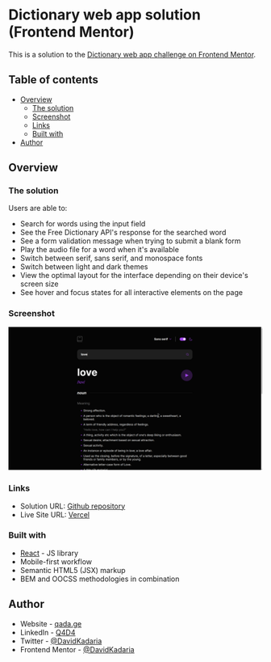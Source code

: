 # Dictionary web app solution (Frontend Mentor)

This is a solution to the [Dictionary web app challenge on Frontend Mentor](https://www.frontendmentor.io/challenges/dictionary-web-app-h5wwnyuKFL).

## Table of contents

- [Overview](#overview)
  - [The solution](#the-solution)
  - [Screenshot](#screenshot)
  - [Links](#links)
  - [Built with](#built-with)
- [Author](#author)

## Overview

### The solution

Users are able to:

- Search for words using the input field
- See the Free Dictionary API's response for the searched word
- See a form validation message when trying to submit a blank form
- Play the audio file for a word when it's available
- Switch between serif, sans serif, and monospace fonts
- Switch between light and dark themes
- View the optimal layout for the interface depending on their device's screen size
- See hover and focus states for all interactive elements on the page

### Screenshot

![](./screenshot.png)

### Links

- Solution URL: [Github repository](https://github.com/davidkadaria/dictionary-web-app)
- Live Site URL: [Vercel](https://dictionary-web-app-five-gold.vercel.app)

### Built with

- [React](https://reactjs.org/) - JS library
- Mobile-first workflow
- Semantic HTML5 (JSX) markup
- BEM and OOCSS methodologies in combination

## Author

- Website - [qada.ge](https://qada.ge)
- LinkedIn - [Q4D4](https://www.linkedin.com/in/q4d4/)
- Twitter - [@DavidKadaria](https://www.twitter.com/DavidKadaria)
- Frontend Mentor - [@DavidKadaria](https://www.frontendmentor.io/profile/davidkadaria)
